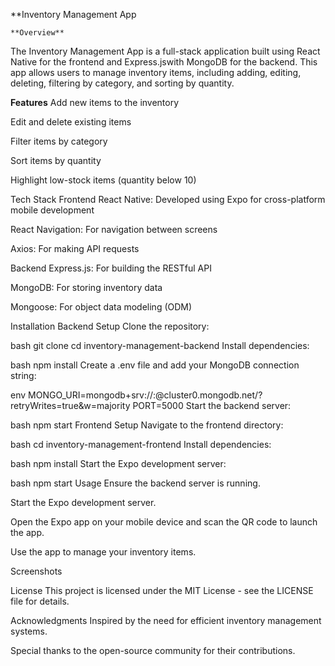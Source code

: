 **Inventory Management App

    **Overview**

The Inventory Management App is a full-stack application built using React Native for the frontend and Express.jswith MongoDB for the backend. This app allows users to manage inventory items, including adding, editing, deleting, filtering by category, and sorting by quantity.

**Features**
Add new items to the inventory

Edit and delete existing items

Filter items by category

Sort items by quantity

Highlight low-stock items (quantity below 10)

Tech Stack
Frontend
React Native: Developed using Expo for cross-platform mobile development

React Navigation: For navigation between screens

Axios: For making API requests

Backend
Express.js: For building the RESTful API

MongoDB: For storing inventory data

Mongoose: For object data modeling (ODM)

Installation
Backend Setup
Clone the repository:

bash
git clone <your-repo-url>
cd inventory-management-backend
Install dependencies:

bash
npm install
Create a .env file and add your MongoDB connection string:

env
MONGO_URI=mongodb+srv://<username>:<password>@cluster0.mongodb.net/<dbname>?retryWrites=true&w=majority
PORT=5000
Start the backend server:

bash
npm start
Frontend Setup
Navigate to the frontend directory:

bash
cd inventory-management-frontend
Install dependencies:

bash
npm install
Start the Expo development server:

bash
npm start
Usage
Ensure the backend server is running.

Start the Expo development server.

Open the Expo app on your mobile device and scan the QR code to launch the app.

Use the app to manage your inventory items.

Screenshots

License
This project is licensed under the MIT License - see the LICENSE file for details.

Acknowledgments
Inspired by the need for efficient inventory management systems.

Special thanks to the open-source community for their contributions.
